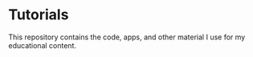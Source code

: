 # Tutorials

This repository contains the code, apps, and other material I use for my educational content.
